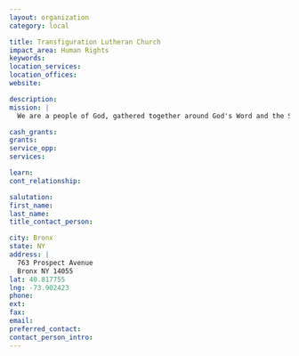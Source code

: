 ```yaml
---
layout: organization
category: local

title: Transfiguration Lutheran Church
impact_area: Human Rights
keywords: 
location_services: 
location_offices: 
website: 

description: 
mission: |
  We are a people of God, gathered together around God's Word and the Sacraments, striving to witness to the life-giving power of the Gospel in the community.

cash_grants: 
grants: 
service_opp: 
services: 

learn: 
cont_relationship: 

salutation: 
first_name: 
last_name: 
title_contact_person: 

city: Bronx
state: NY
address: |
  763 Prospect Avenue  
  Bronx NY 14055
lat: 40.817755
lng: -73.902423
phone: 
ext: 
fax: 
email: 
preferred_contact: 
contact_person_intro: 
---
```

